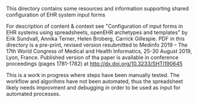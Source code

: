 This directory contains some resources and information supporting shared configuration of EHR system input forms

For description of content & context see "Configuration of input forms in EHR systems using spreadsheets, openEHR archetypes and templates" by  Erik Sundvall, Annika Terner, Helen Broberg, Carrick Gillespie. PDF in this directory is a pre-print, revised version resubmitted to Medinfo 2019 – The 17th World Congress of Medical and Health Informatics, 25-30 August 2019, Lyon, France. Published version of tha paper is available in conference proceedings (pages 1781-1782) at http://dx.doi.org/10.3233/SHTI190645 

This is a work in progress where steps have been manually tested. The workflow and algorihms have not been automated, thus the spreadsheet likely needs improvment and debugging in order to be used as input for automated processes.

